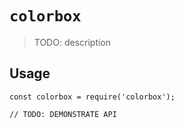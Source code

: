 # `colorbox`

> TODO: description

## Usage

```
const colorbox = require('colorbox');

// TODO: DEMONSTRATE API
```
